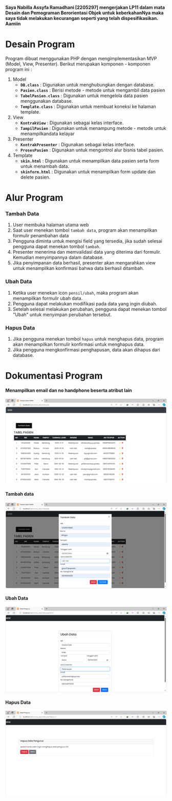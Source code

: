 **Saya Nabilla Assyfa Ramadhani [2205297]  mengerjakan LP11 dalam mata Desain dan Pemograman Berorientasi Objek untuk keberkahanNya maka saya tidak melakukan kecurangan seperti yang telah dispesifikasikan. Aamiin**

# Desain Program
Program dibuat menggunakan PHP dengan mengimplementasikan MVP (Model, View, Presenter). Berikut merupakan komponen - komponen program ini :
1. Model
    - **`DB.class`** : Digunakan untuk menghubungkan dengan database. 
    - **`Pasien.class`** : Berisi metode - metode untuk mengambil data pasien
    - **`TabelPasien.class`** : Digunakan untuk mengelola data pasien menggunakan database.
    - **`Template.class`** : Digunakan untuk membuat koneksi ke halaman template.
2. View
    - **`KontrakView`** : Digunakan sebagai kelas interface.
    - **`TampilPasien`** : Digunakan untuk menampung metode - metode untuk menampilkandata kelayar
3. Presenter
    - **`KontrakPresenter`** :  Digunakan sebagai kelas interface.
    - **`ProsesPasien`** : Digunakan untuk mengontrol alur bisnis tabel pasien.
4. Template
    - **`skin.html`** : Digunakan untuk menampilkan data pasien serta form untuk menambah data.  
    - **`skinform.html`** : Digunakan untuk menampilkan form update dan delete pasien.

# Alur Program
### Tambah Data
1. User membuka halaman utama web
2. Saat user menekan tombol `tambah data`, program akan menampilkan formulir penambahan data
3. Pengguna diminta untuk mengisi field yang tersedia, jika sudah selesai pengguna dapat menekan tombol `tambah`.
4. Presenter menerima dan memvalidasi data yang diterima dari formulir. Kemudian menyimpannya dalam database.
5. Jika penyimpanan data berhasil, presenter akan mengarahkan view untuk menampilkan konfirmasi bahwa data berhasil ditambah.

### Ubah Data
1. Ketika user menekan icon `pensil/ubah`, maka program akan menampilkan formulir ubah data.
2. Pengguna dapat melakukan modifikasi pada data yang ingin diubah.
3. Setelah selesai melakukan perubahan, pengguna dapat menekan tombol "Ubah" untuk menyimpan perubahan tersebut.
### Hapus Data
1. Jika pengguna menekan tombol `hapus` untuk menghapus data, program akan menampilkan formulir konfirmasi untuk menghapus data.
2. Jika pengguna mengkonfirmasi penghapusan, data akan dihapus dari database.


# Dokumentasi Program
#### Menampilkan email dan no handphone beserta atribut lain
![alt text](Screenshot/Beranda.png)
#### Tambah data
![alt text](Screenshot/Create.png)
#### Ubah Data
![alt text](Screenshot/Update.png)
#### Hapus Data
![alt text](Screenshot/Delete.png)